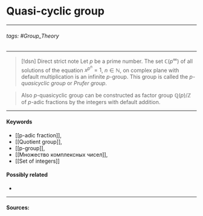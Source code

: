 # Quasi-cyclic group
***
###### tags: #Group_Theory 
***
>[!dsn] Direct strict note
>Let $p$ be a prime number. The set $\mathbb{C}(p^{\infty})$ of all solutions of the equation $x^{p^{n}}=1$, $n\in\mathbb{N}$, on complex plane with default multiplication is an infinite $p$-group. This group is called the *$p$-quasicyclic group* or *Prufer group*.

>Also $p$-quasicyclic group can be constructed as factor group $\mathbb{Q}(p)/\mathbb{Z}$ of $p$-adic fractions by the integers with default addition.
***
#### Keywords
- [[p-adic fraction]],
- [[Quotient group]],
- [[p-group]],
- [[Множество комплексных чисел]],
- [[Set of integers]]
#### Possibly related
- 
***
#### Sources: